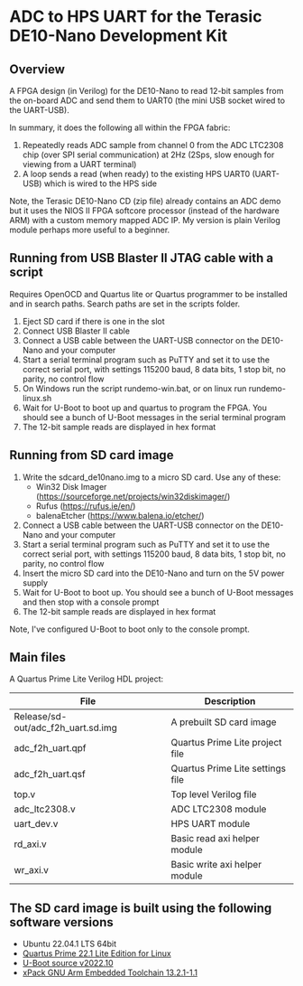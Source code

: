 # ADC to HPS UART for the Terasic DE10-Nano Development Kit

## Overview

A FPGA design (in Verilog) for the DE10-Nano to read 12-bit samples from the on-board ADC and send them to UART0 (the mini USB socket wired to the UART-USB).

In summary, it does the following all within the FPGA fabric:
1. Repeatedly reads ADC sample from channel 0 from the ADC LTC2308 chip (over SPI serial communication) at 2Hz (2Sps, slow enough for viewing from a UART terminal)
2. A loop sends a read (when ready) to the existing HPS UART0 (UART-USB) which is wired to the HPS side

Note, the Terasic DE10-Nano CD (zip file) already contains an ADC demo but it uses the NIOS II FPGA softcore processor (instead of the hardware ARM) with a custom memory mapped ADC IP.  My version is plain Verilog module perhaps more useful to a beginner.

## Running from USB Blaster II JTAG cable with a script

Requires OpenOCD and Quartus lite or Quartus programmer to be installed and in search paths.
Search paths are set in the scripts folder.

1. Eject SD card if there is one in the slot
2. Connect USB Blaster II cable
3. Connect a USB cable between the UART-USB connector on the DE10-Nano and your computer
4. Start a serial terminal program such as PuTTY and set it to use the correct serial port, with settings 115200 baud, 8 data bits, 1 stop bit, no parity, no control flow
5. On Windows run the script rundemo-win.bat, or on linux run rundemo-linux.sh
6. Wait for U-Boot to boot up and quartus to program the FPGA.  You should see a bunch of U-Boot messages in the serial terminal program
7. The 12-bit sample reads are displayed in hex format

## Running from SD card image

1. Write the sdcard_de10nano.img to a micro SD card.  Use any of these:
   - Win32 Disk Imager (https://sourceforge.net/projects/win32diskimager/)
   - Rufus (https://rufus.ie/en/)
   - balenaEtcher (https://www.balena.io/etcher/)
2. Connect a USB cable between the UART-USB connector on the DE10-Nano and your computer
3. Start a serial terminal program such as PuTTY and set it to use the correct serial port, with settings 115200 baud, 8 data bits, 1 stop bit, no parity, no control flow
4. Insert the micro SD card into the DE10-Nano and turn on the 5V power supply
5. Wait for U-Boot to boot up.  You should see a bunch of U-Boot messages and then stop with a console prompt
6. The 12-bit sample reads are displayed in hex format

Note, I've configured U-Boot to boot only to the console prompt.

## Main files

A Quartus Prime Lite Verilog HDL project:

| File                               | Description                                         |
| ---------------------------------- | --------------------------------------------------- |
| Release/sd-out/adc_f2h_uart.sd.img | A prebuilt SD card image                            |
| adc_f2h_uart.qpf                   | Quartus Prime Lite project file                     |
| adc_f2h_uart.qsf                   | Quartus Prime Lite settings file                    |
| top.v                              | Top level Verilog file                              |
| adc_ltc2308.v                      | ADC LTC2308 module                                  |
| uart_dev.v                         | HPS UART module                                     |
| rd_axi.v                           | Basic read axi helper module                        |
| wr_axi.v                           | Basic write axi helper module                       |

## The SD card image is built using the following software versions

- Ubuntu 22.04.1 LTS 64bit
- [Quartus Prime 22.1 Lite Edition for Linux](https://www.intel.co.uk/content/www/uk/en/software/programmable/quartus-prime/download.html)
- [U-Boot source v2022.10](https://github.com/u-boot/u-boot/tree/v2022.10)
- [xPack GNU Arm Embedded Toolchain 13.2.1-1.1](https://developer.arm.com/tools-and-software/open-source-software/developer-tools/gnu-toolchain/gnu-a/downloads)
